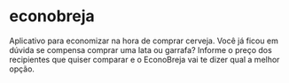 econobreja
==========

Aplicativo para economizar na hora de comprar cerveja. Você já ficou em dúvida se compensa comprar uma lata ou garrafa? Informe o preço dos recipientes que quiser comparar e o EconoBreja vai te dizer qual a melhor opção.
